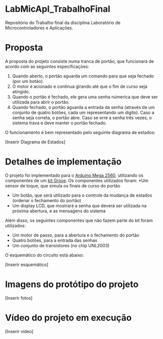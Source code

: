 # LabMicApl_TrabalhoFinal
Repositório do Trabalho final da disciplina Laboratório de Microcontroladores e Aplicações. 

# Proposta
A proposta do projeto consiste numa tranca de portão, que funcionará de acordo com as seguintes especificações:

  1. Quando aberto, o portão aguarda um comando para que seja fechado (por um botão).
  2. O motor é acionado e continua girando até que o fim de curso seja atingido.
  3. Quando o portão é fechado, ele gera uma senha númerica que deve ser utilizada para abrir o portão.
  4. Quando fechado, o portão aguarda a entrada da senha (através de um conjunto de quatro botões, cada um representando um digíto). Caso a senha seja correta, o portão abre. Caso se erre a senha três vezes, o sistema trava e deve manter o portão fechado.

O funcionamento é bem representado pelo seguinte diagrama de estados:

[Inserir Diagrama de Estados]

# Detalhes de implementação
O projeto foi implementado para o [Arduino Mega 2560](https://www.arduino.cc/en/Main/ArduinoBoardMega2560), utilizando os componentes de um [kit Grove](http://www.seeedstudio.com/wiki/Grove_System). Os componentes utilizados foram:
  *Um sensor de toque, que simula os finais de curso do portão
  * Um botão, que será utilizado para o controle da mudança de estados (ordenar o fechamento do portão)
  * Um display LCD, que mostrará a senha que deverá ser utilizada na próxima abertura, e as mensagens do sistema

Além disso, os seguintes componentes que não fazem parte do kit foram utilizados:
  * Um motor de passo, para a abertura e o fechamento do portão
  * Quatro botões, para a entrada das senhas
  * Um conjunto de transistores (no chip UNL2003)

O esquemático do circuito está abaixo:

[Inserir esquemático]

# Imagens do protótipo do projeto

[Inserir fotos]

# Vídeo do projeto em execução
  
[Inserir vídeo]
